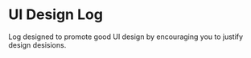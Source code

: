 # UI Design Log

Log designed to promote good UI design by encouraging you to justify design desisions.
